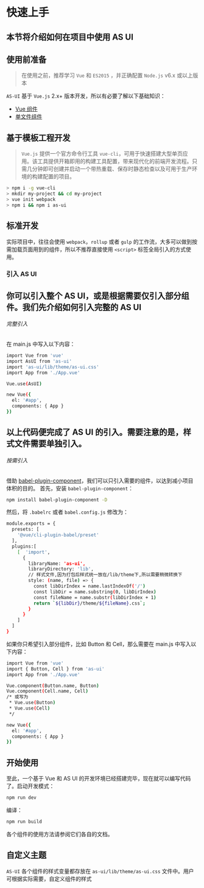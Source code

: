 
# 快速上手
本节将介绍如何在项目中使用 AS UI
----

## 使用前准备

> 在使用之前，推荐学习 `Vue` 和 `ES2015` ，并正确配置 `Node.js` v6.x 或以上版本

`AS-UI` 基于 `Vue.js` 2.x+ 版本开发，所以有必要了解以下基础知识：
- [Vue 组件](https://cn.vuejs.org/v2/guide/components.html)
- [单文件组件](https://cn.vuejs.org/v2/guide/single-file-components.html)

## 基于模板工程开发

> `Vue.js` 提供一个官方命令行工具 `vue-cli`，可用于快速搭建大型单页应用。该工具提供开箱即用的构建工具配置，带来现代化的前端开发流程。只需几分钟即可创建并启动一个带热重载、保存时静态检查以及可用于生产环境的构建配置的项目。

```bash
> npm i -g vue-cli
> mkdir my-project && cd my-project
> vue init webpack
> npm i && npm i as-ui
```

## 标准开发

实际项目中，往往会使用 `webpack`，`rollup` 或者 `gulp` 的工作流，大多可以做到按需加载页面用到的组件，所以不推荐直接使用 `<script>` 标签全局引入的方式使用。




### 引入 AS UI
你可以引入整个 AS UI，或是根据需要仅引入部分组件。我们先介绍如何引入完整的 AS UI
----
###### 完整引入

在 main.js 中写入以下内容：
```bash
import Vue from 'vue'
import AsUI from 'as-ui'
import 'as-ui/lib/theme/as-ui.css'
import App from './App.vue'

Vue.use(AsUI)

new Vue({
  el: '#app',
  components: { App }
})

```
以上代码便完成了 AS UI 的引入。需要注意的是，样式文件需要单独引入。
----
###### 按需引入

借助 [babel-plugin-component](https://github.com/ElementUI/babel-plugin-component)，我们可以只引入需要的组件，以达到减小项目体积的目的。
首先，安装 `babel-plugin-component`：
```bash
npm install babel-plugin-component -D
```
然后，将 `.babelrc` 或者 `babel.config.js` 修改为：
```bash
module.exports = {
  presets: [
    '@vue/cli-plugin-babel/preset'
  ],
  plugins:[
    [  'import',
      {
        libraryName: 'as-ui',
        libraryDirectory: 'lib',
        // 样式文件,因为打包后样式统一放在/lib/theme下,所以需要稍微转换下
        style: (name, file) => {
          const libDirIndex = name.lastIndexOf('/')
          const libDir = name.substring(0, libDirIndex)
          const fileName = name.substr(libDirIndex + 1)
          return `${libDir}/theme/${fileName}.css`;
        }
      }
    ]
  ]
}
```
如果你只希望引入部分组件，比如 Button 和 Cell，那么需要在 main.js 中写入以下内容：

```bash
import Vue from 'vue'
import { Button, Cell } from 'as-ui'
import App from './App.vue'

Vue.component(Button.name, Button)
Vue.component(Cell.name, Cell)
/* 或写为
 * Vue.use(Button)
 * Vue.use(Cell)
 */

new Vue({
  el: '#app',
  components: { App }
})
```
## 开始使用

至此，一个基于 Vue 和 AS UI 的开发环境已经搭建完毕，现在就可以编写代码了。启动开发模式：

```bash
npm run dev
```
编译：

```bash
npm run build
```
各个组件的使用方法请参阅它们各自的文档。

## 自定义主题

`AS-UI` 各个组件的样式变量都存放在 `as-ui/lib/theme/as-ui.css` 文件中。用户可根据实际需要，自定义组件的样式
